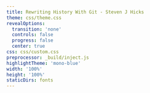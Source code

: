 ```yaml
---
title: Rewriting History With Git - Steven J Hicks
theme: css/theme.css
revealOptions:
  transition: 'none'
  controls: false
  progress: false
  center: true
css: css/custom.css
preprocessor: _build/inject.js
highlightTheme: 'mono-blue'
width: '100%'
height: '100%'
staticDirs: fonts
---
```

